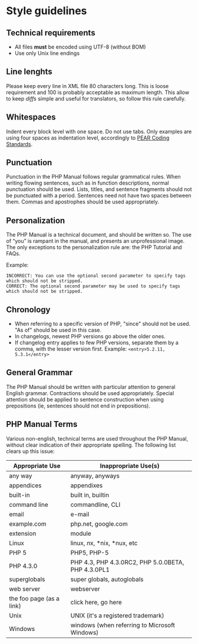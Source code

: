 # Style guidelines

## Technical requirements
- All files **must** be encoded using UTF-8 (without BOM)
- Use only Unix line endings

## Line lenghts
Please keep every line in XML file 80 characters long. This is loose requirement and 100 is probably acceptable as
maximum length. This allow to keep *diffs* simple and useful for translators, so follow this rule carefully.

## Whitespaces
Indent every block level with one space. Do not use tabs. Only examples are using four spaces as indentation level,
accordingly to [PEAR Coding Standards](http://pear.php.net/manual/en/standards.php).

## Punctuation
Punctuation in the PHP Manual follows regular grammatical rules. When writing flowing sentences, such as in function
descriptions, normal punctuation should be used. Lists, titles, and sentence fragments should not be punctuated with
a period. Sentences need not have two spaces between them. Commas and apostrophes should be used appropriately.

## Personalization
The PHP Manual is a technical document, and should be written so. The use of “you” is rampant in the manual,
and presents an unprofessional image.  The only exceptions to the personalization rule are: the PHP Tutorial and FAQs.

Example:
```
INCORRECT: You can use the optional second parameter to specify tags which should not be stripped.
CORRECT: The optional second parameter may be used to specify tags which should not be stripped.
```

## Chronology
- When referring to a specific version of PHP, "since" should not be used. "As of" should be used in this case.
- In changelogs, newest PHP versions go above the older ones.
- If changelog entry applies to few PHP versions, separate them by a comma, with the lesser version first.
Example: `<entry>5.2.11, 5.3.1</entry>`

## General Grammar
The PHP Manual should be written with particular attention to general English grammar. Contractions should be used
appropriately. Special attention should be applied to sentence construction when using prepositions (ie, sentences
should not end in prepositions).

## PHP Manual Terms
Various non-english, technical terms are used throughout the PHP Manual, without clear indication of their appropriate
spelling. The following list clears up this issue:

Appropriate Use          | Inappropriate Use(s)
-------------------------|--------------------------------------------
any way                  | anyway, anyways
appendices               | appendixes
built-in                 | built in, builtin
command line             | commandline, CLI
email                    | e-mail
example.com              | php.net, google.com
extension                | module
Linux                    | linux, *n*x, *nix, *nux, etc
PHP 5                    | PHP5, PHP-5
PHP 4.3.0                | PHP 4.3, PHP 4.3.0RC2, PHP 5.0.0BETA, PHP 4.3.0PL1
superglobals             | super globals, autoglobals
web server               | webserver
the foo page (as a link) | click here, go here
Unix                     | UNIX (it's a registered trademark)
Windows                  | windows (when referring to Microsoft Windows)